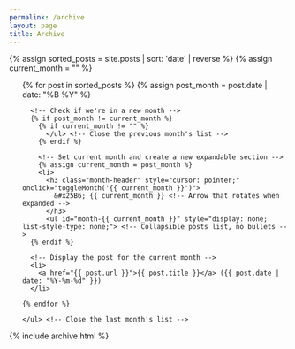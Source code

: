 ```yaml
---
permalink: /archive
layout: page
title: Archive
---
```


<div class="post">

  {% assign sorted_posts = site.posts | sort: 'date' | reverse %}
  {% assign current_month = "" %}

  <ul style="list-style-type: none;"> <!-- Remove bullets for the months -->
    {% for post in sorted_posts %}
      {% assign post_month = post.date | date: "%B %Y" %}
      
      <!-- Check if we're in a new month -->
      {% if post_month != current_month %}
        {% if current_month != "" %}
          </ul> <!-- Close the previous month's list -->
        {% endif %}
        
        <!-- Set current month and create a new expandable section -->
        {% assign current_month = post_month %}
        <li>
          <h3 class="month-header" style="cursor: pointer;" onclick="toggleMonth('{{ current_month }}')">
            &#x25B6; {{ current_month }} <!-- Arrow that rotates when expanded -->
          </h3>
          <ul id="month-{{ current_month }}" style="display: none; list-style-type: none;"> <!-- Collapsible posts list, no bullets -->
      {% endif %}
      
      <!-- Display the post for the current month -->
      <li>
        <a href="{{ post.url }}">{{ post.title }}</a> ({{ post.date | date: "%Y-%m-%d" }})
      </li>
      
    {% endfor %}
    
    </ul> <!-- Close the last month's list -->
  </ul> <!-- Close the outer <ul> -->
</div>

<!-- Add some JavaScript to handle the collapsing/expanding functionality -->
<script>
  function toggleMonth(month) {
    var list = document.getElementById('month-' + month);
    var header = document.querySelector('h3.month-header[onclick="toggleMonth(\'' + month + '\')"]');
    
    if (list.style.display === "none") {
      list.style.display = "block";
      header.innerHTML = "&#x25BC; " + month; // Change to downward arrow
    } else {
      list.style.display = "none";
      header.innerHTML = "&#x25B6; " + month; // Change to right arrow
    }
  }
</script>

<!-- Include the tag archive test -->
{% include archive.html %}

